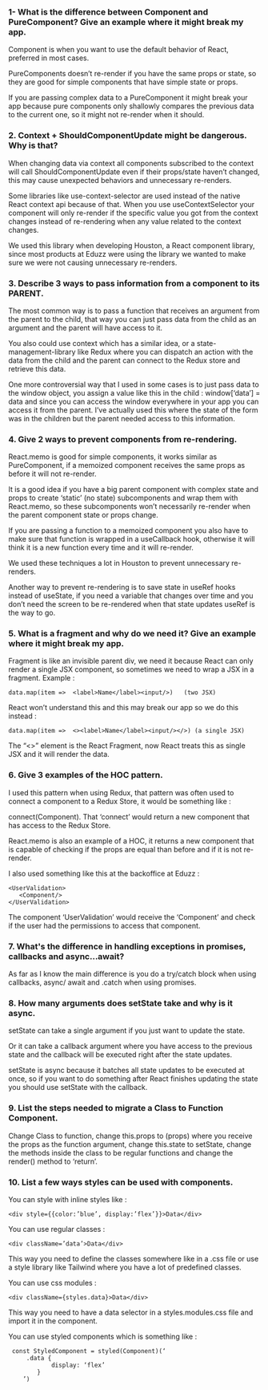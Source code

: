 ### **1- What is the difference between Component and PureComponent? Give an example where it might break my app.**

Component is when you want to use the default behavior of React, preferred in most cases.

PureComponents doesn’t re-render if you have the same props or state, so they are good for simple components that have simple state or props.

If you are passing complex data to a PureComponent it might break your app because pure components only shallowly compares the previous data to the current one, so it might not re-render when it should.

### **2. Context + ShouldComponentUpdate might be dangerous. Why is that?**

When changing data via context all components subscribed to the context will call ShouldComponentUpdate even if their props/state haven’t changed, this may cause unexpected behaviors and unnecessary re-renders.

Some libraries like use-context-selector are used instead of the native React context api because of that. When you use useContextSelector your component will only re-render if the specific value you got from the context changes instead of re-rendering when any value related to the context changes. 

We used this library when developing Houston, a React component library, since most products at Eduzz were using the library we wanted to make sure we were not causing unnecessary re-renders.


### **3. Describe 3 ways to pass information from a component to its PARENT.**

The most common way is to pass a function that receives an argument from the parent to the child, that way you can just pass data from the child as an argument and the parent will have access to it.

You also could use context which has a similar idea, or a state-management-library like Redux where you can dispatch an action with the data from the child and the parent can connect to the Redux store and retrieve this data.

One more controversial way that I used in some cases is to just pass data to the window object, you assign a value like this in the child : window[‘data’] = data and since you can access the window everywhere in your app you can access it from the parent. I’ve actually used this where the state of the form was in the children but the parent needed access to this information.

### **4. Give 2 ways to prevent components from re-rendering.**


React.memo is good for simple components, it works similar as PureComponent, if a memoized component receives the same props as before it will not re-render. 

It is a good idea if you have a big parent component with complex state and props to create ‘static’ (no state) subcomponents and wrap them with React.memo, so these subcomponents won’t necessarily re-render when the parent component state or props change. 

If you are passing a function to a memoized component you also have to make sure that function is wrapped in a useCallback hook, otherwise it will think it is a new function every time and it will re-render.

We used these techniques a lot in Houston to prevent unnecessary re-renders. 

Another way to prevent re-rendering is to save state in useRef hooks instead of useState, if you need a variable that changes over time and you don’t need the screen to be re-rendered when that state updates useRef is the way to go.

### **5. What is a fragment and why do we need it? Give an example where it might break my app.**

Fragment is like an invisible parent div, we need it because React can only render a single JSX component, so sometimes we need to wrap a JSX in a fragment. Example : 

`data.map(item =>  <label>Name</label><input/>)   (two JSX)`

React won’t understand this and this may break our app so we do this instead : 

`data.map(item =>  <><label>Name</label><input/></>) (a single JSX)`

The “<>” element is the React Fragment, now React treats this as single JSX and it will render the data.

### **6. Give 3 examples of the HOC pattern.**

I used this pattern when using Redux, that pattern was often used to connect a component to a Redux Store, it would be something like  : 

connect(Component). That ‘connect’ would return a new component that has access to the Redux Store.

React.memo is also an example of a HOC, it returns a new component that is capable of checking if the props are equal than before and if it is not re-render. 

I also used something like this at the backoffice at Eduzz : 
```
<UserValidation>
   <Component/>
</UserValidation>
```

The component ‘UserValidation’ would receive the ‘Component’ and check if the user had the permissions to access that component.

### **7. What's the difference in handling exceptions in promises, callbacks and async…await?**

As far as I know the main difference is you do a try/catch block when using callbacks, async/ await and .catch when using promises.


### **8. How many arguments does setState take and why is it async.**

setState can take a single argument if you just want to update the state.

Or it can take a callback argument where you have access to the previous state and the callback will be executed right after the state updates.

setState is async because it batches all state updates to be executed at once, so if you want to do something after React finishes updating the state you should use setState with the callback.


### **9. List the steps needed to migrate a Class to Function Component.**

Change Class to function, change this.props to (props) where you receive the props as the function argument, change this.state to setState, change the methods inside the class to be regular functions and change the render() method to ‘return’.

### **10. List a few ways styles can be used with components.**

You can style with inline styles like : 
```
<div style={{color:’blue’, display:’flex’}}>Data</div>
```

You can use regular classes :
```
<div className=’data’>Data</div>
```

This way you need to define the classes somewhere like in a .css file or use a style library like Tailwind where you have a lot of predefined classes.

You can use css modules : 
```
<div className={styles.data}>Data</div>
```

This way you need to have a data selector in a styles.modules.css file and import it in the component.

You can use styled components which is something like : 

```
 const StyledComponent = styled(Component)(‘
     .data {
		    display: ‘flex’
    	}
	’)
```